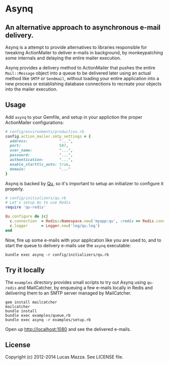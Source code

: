 # Asynq

## An alternative approach to asynchronous e-mail delivery.

Asynq is a attempt to provide alternatives to libraries responsible for tweaking ActionMailer to
deliver e-mails in background, by monkeypatching some internals and delaying the entire mailer execution.

Asynq provides a delivery method to ActionMailer that pushes the entire `Mail::Message` object into
a queue to be delivered later using an actual method like `SMTP` or `Sendmail`, without loading your
entire application into a new process or establishing database connections to recreate your objects
into the mailer execution.

## Usage

Add `asynq` to your Gemfile, and setup in your appliction the proper ActionMailer configurations:

```ruby
# config/environments/production.rb
config.action_mailer.smtp_settings = {
  address:              "...",
  port:                 587,
  user_name:            "...",
  password:             "...",
  authentication:       "...",
  enable_starttls_auto: true,
  domain:               "..."
}
```

Asynq is backed by [Qu](http://github.com/bkeepers/qu), so it's important to setup an initializer to configure it properly.

```ruby
# config/initializers/qu.rb
# Let's setup Qu to use Redis
require 'qu-redis'

Qu.configure do |c|
  c.connection  = Redis::Namespace.new('myapp:qu', :redis => Redis.connect)
  c.logger      = Logger.new('log/qu.log')
end
```

Now, fire up some e-mails with your application like you are used to, and to start the queue to delivery e-mails use the `asynq` executable:

```shell
bundle exec asynq -r config/initializers/qu.rb
```

## Try it locally

The `examples` directory provides small scripts to try out Asynq using `qu-redis` and MailCatcher,
by enqueuing a few e-mails locally in Redis and delivering them to an SMTP server managed by MailCatcher.

```shell
gem install mailcatcher
mailcatcher
bundle install
bundle exec examples/queue.rb
bundle exec asynq -r examples/setup.rb
```

Open up [http://localhost:1080](http://localhost:1080) and see the delivered e-mails.

## License

Copyright (c) 2012-2014 Lucas Mazza. See LICENSE file.
